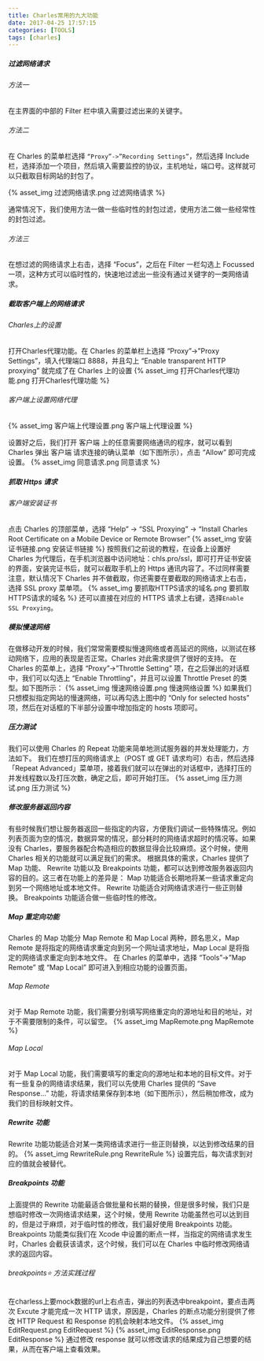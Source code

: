 ```yaml
---
title: Charles常用的九大功能
date: 2017-04-25 17:57:15
categories: [TOOLS]
tags: [charles]
---
```


##### 过滤网络请求
###### 方法一
在主界面的中部的 Filter 栏中填入需要过滤出来的关键字。
###### 方法二
在 Charles 的菜单栏选择 ``“Proxy”->”Recording Settings”``，然后选择 Include 栏，选择添加一个项目，然后填入需要监控的协议，主机地址，端口号。这样就可以只截取目标网站的封包了。

<!--more-->

{% asset_img 过滤网络请求.png 过滤网络请求 %}

通常情况下，我们使用方法一做一些临时性的封包过滤，使用方法二做一些经常性的封包过滤。
###### 方法三
在想过滤的网络请求上右击，选择 “Focus”，之后在 Filter 一栏勾选上 Focussed 一项，这种方式可以临时性的，快速地过滤出一些没有通过关键字的一类网络请求。

##### 截取客户端上的网络请求
###### Charles上的设置
打开Charles代理功能。在 Charles 的菜单栏上选择 “Proxy”->”Proxy Settings”，填入代理端口 8888，并且勾上 “Enable transparent HTTP proxying” 就完成了在 Charles 上的设置
{% asset_img 打开Charles代理功能.png 打开Charles代理功能 %}

###### 客户端上设置网络代理
{% asset_img 客户端上代理设置.png 客户端上代理设置 %}

设置好之后，我们打开 客户端 上的任意需要网络通讯的程序，就可以看到 Charles 弹出 客户端 请求连接的确认菜单（如下图所示），点击 “Allow” 即可完成设置。
{% asset_img 同意请求.png 同意请求 %}

##### 抓取 Https 请求
###### 客户端安装证书
点击 Charles 的顶部菜单，选择 “Help” -> “SSL Proxying” -> “Install Charles Root Certificate on a Mobile Device or Remote Browser”
{% asset_img 安装证书链接.png 安装证书链接 %}
按照我们之前说的教程，在设备上设置好 Charles 为代理后，在手机浏览器中访问地址：chls.pro/ssl，即可打开证书安装的界面，安装完证书后，就可以截取手机上的 Https 通讯内容了。不过同样需要注意，默认情况下 Charles 并不做截取，你还需要在要截取的网络请求上右击，选择 SSL proxy 菜单项。
{% asset_img 要抓取HTTPS请求的域名.png 要抓取HTTPS请求的域名 %}
还可以直接在对应的 HTTPS 请求上右键，选择``Enable SSL Proxying``。


##### 模拟慢速网络
在做移动开发的时候，我们常常需要模拟慢速网络或者高延迟的网络，以测试在移动网络下，应用的表现是否正常。Charles 对此需求提供了很好的支持。
在 Charles 的菜单上，选择 “Proxy”->”Throttle Setting” 项，在之后弹出的对话框中，我们可以勾选上 “Enable Throttling”，并且可以设置 Throttle Preset 的类型。如下图所示：
{% asset_img 慢速网络设置.png 慢速网络设置 %}
如果我们只想模拟指定网站的慢速网络，可以再勾选上图中的 “Only for selected hosts” 项，然后在对话框的下半部分设置中增加指定的 hosts 项即可。

##### 压力测试
我们可以使用 Charles 的 Repeat 功能来简单地测试服务器的并发处理能力，方法如下。
我们在想打压的网络请求上（POST 或 GET 请求均可）右击，然后选择 「Repeat Advanced」菜单项，接着我们就可以在弹出的对话框中，选择打压的并发线程数以及打压次数，确定之后，即可开始打压。
{% asset_img 压力测试.png 压力测试 %}

##### 修改服务器返回内容
有些时候我们想让服务器返回一些指定的内容，方便我们调试一些特殊情况。例如列表页面为空的情况，数据异常的情况，部分耗时的网络请求超时的情况等。如果没有 Charles，要服务器配合构造相应的数据显得会比较麻烦。这个时候，使用 Charles 相关的功能就可以满足我们的需求。
根据具体的需求，Charles 提供了 Map 功能、 Rewrite 功能以及 Breakpoints 功能，都可以达到修改服务器返回内容的目的。这三者在功能上的差异是：
Map 功能适合长期地将某一些请求重定向到另一个网络地址或本地文件。
Rewrite 功能适合对网络请求进行一些正则替换。
Breakpoints 功能适合做一些临时性的修改。

##### Map 重定向功能
Charles 的 Map 功能分 Map Remote 和 Map Local 两种，顾名思义，Map Remote 是将指定的网络请求重定向到另一个网址请求地址，Map Local 是将指定的网络请求重定向到本地文件。
在 Charles 的菜单中，选择 “Tools”->”Map Remote” 或 “Map Local” 即可进入到相应功能的设置页面。
###### Map Remote
对于 Map Remote 功能，我们需要分别填写网络重定向的源地址和目的地址，对于不需要限制的条件，可以留空。
{% asset_img MapRemote.png MapRemote %}
###### Map Local
对于 Map Local 功能，我们需要填写的重定向的源地址和本地的目标文件。对于有一些复杂的网络请求结果，我们可以先使用 Charles 提供的 “Save Response…” 功能，将请求结果保存到本地（如下图所示），然后稍加修改，成为我们的目标映射文件。

##### Rewrite 功能
Rewrite 功能功能适合对某一类网络请求进行一些正则替换，以达到修改结果的目的。
{% asset_img RewriteRule.png RewriteRule %}
设置完后，每次请求到对应的值就会被替代。

##### Breakpoints 功能
上面提供的 Rewrite 功能最适合做批量和长期的替换，但是很多时候，我们只是想临时修改一次网络请求结果，这个时候，使用 Rewrite 功能虽然也可以达到目的，但是过于麻烦，对于临时性的修改，我们最好使用 Breakpoints 功能。
Breakpoints 功能类似我们在 Xcode 中设置的断点一样，当指定的网络请求发生时，Charles 会截获该请求，这个时候，我们可以在 Charles 中临时修改网络请求的返回内容。

###### breakpoints⭐️ 方法实践过程
在charless上要mock数据的url上右点击，弹出的列表选中breakpoint，要点击两次 Excute 才能完成一次 HTTP 请求，原因是，Charles 的断点功能分别提供了修改 HTTP Request 和 Response 的机会映射本地文件。
{% asset_img EditRequest.png EditRequest %}
{% asset_img EditResponse.png EditResponse %}
通过修改 response 就可以修改请求的结果成为自己想要的结果，从而在客户端上查看效果。
